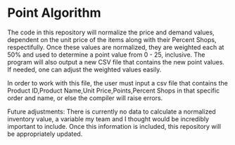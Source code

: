 # Point Algorithm
The code in this repository will normalize the price and demand values, dependent on the unit price of the items along with their Percent Shops, respectifully. 
Once these values are normalized, they are weighted each at 50% and used to determine a point value from 0 - 25, inclusive. 
The program will also output a new CSV file that contains the new point values.
If needed, one can adjust the weighted values easily. 

In order to work with this file, the user must input a csv file that contains the Product ID,Product Name,Unit Price,Points,Percent Shops in that specific order and name, or else the compiler will raise errors. 

Future adjustments: 
There is currently no data to calculate a normalized inventory value, a variable my team and I thought would be incredibly important to include. 
Once this information is included, this repository will be appropriately updated. 
